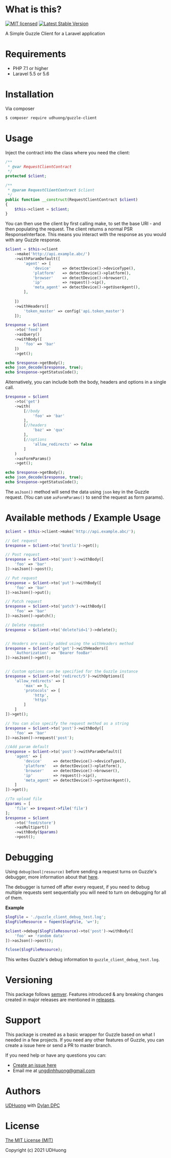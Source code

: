 # What is this?
[![MIT licensed](https://img.shields.io/badge/license-MIT-blue.svg)](./LICENSE)
<a href="https://packagist.org/packages/udhuong/guzzle-client"><img src="https://poser.pugx.org/udhuong/guzzle-client/v/stable.svg" alt="Latest Stable Version"></a>

A Simple Guzzle Client for a Laravel application

# Requirements
* PHP 7.1 or higher
* Laravel 5.5 or 5.6

# Installation
Via composer
```bash
$ composer require udhuong/guzzle-client
```

# Usage
Inject the contract into the class where you need the client:
```php
/**
 * @var RequestClientContract
 */
protected $client;

/**
 * @param RequestClientContract $client
 */
public function __construct(RequestClientContract $client)
{
    $this->client = $client;
}
```

You can then use the client by first calling make, to set the base URI - and then populating the request.
The client returns a normal PSR ResponseInterface. This means you interact with the response as you would with any Guzzle response.
```php
$client = $this->client
    ->make('http://api.example.abc/')
    ->withParamDefault([
        'agent' => [
            'device'     => detectDevice()->deviceType(),
            'platform'   => detectDevice()->platform(),
            'browser'    => detectDevice()->browser(),
            'ip'         => request()->ip(),
            'meta_agent' => detectDevice()->getUserAgent(),
        ],
    
    ])
    ->withHeaders([
        'token_master' => config('api.token_master')
    ]);

$response = $client
    ->to('feed')
    ->asQuery()
    ->withBody([
        'foo' => 'bar'
    ])
    ->get();

echo $response->getBody();
echo json_decode($response, true);
echo $response->getStatusCode();
```

Alternatively, you can include both the body, headers and options in a single call.

```php
$response = $client
    ->to('get')
    ->with(
        [//body
            'foo' => 'bar'
        ], 
        [//headers
            'baz' => 'qux'
        ], 
        [//options
            'allow_redirects' => false
        ]
    )
    ->asFormParams()
    ->get();

echo $response->getBody();
echo json_decode($response, true);
echo $response->getStatusCode();
```

The `asJson()` method will send the data using `json` key in the Guzzle request. (You can use `asFormParams()` to send the request as form params).

# Available methods / Example Usage
```php
$client = $this->client->make('http://api.example.abc/');

// Get request
$response = $client->to('brotli')->get();

// Post request
$response = $client->to('post')->withBody([
	'foo' => 'bar'
])->asJson()->post();

// Put request
$response = $client->to('put')->withBody([
	'foo' => 'bar'
])->asJson()->put();

// Patch request
$response = $client->to('patch')->withBody([
	'foo' => 'bar'
])->asJson()->patch();

// Delete request
$response = $client->to('delete?id=1')->delete();


// Headers are easily added using the withHeaders method
$response = $client->to('get')->withHeaders([
	'Authorization' => 'Bearer fooBar'
])->asJson()->get();


// Custom options can be specified for the Guzzle instance
$response = $client->to('redirect/5')->withOptions([
	'allow_redirects' => [
		'max' => 5,
		'protocols' => [
			'http',
			'https'
		]
	]
])->get();

// You can also specify the request method as a string
$response = $client->to('post')->withBody([
	'foo' => 'bar'
])->asJson()->request('post');

//Add param default
$response = $client->to('post')->withParamDefault([
    'agent' => [
        'device'     => detectDevice()->deviceType(),
        'platform'   => detectDevice()->platform(),
        'browser'    => detectDevice()->browser(),
        'ip'         => request()->ip(),
        'meta_agent' => detectDevice()->getUserAgent(),
    ]
])->get();

//To upload file
$params = [
    'file' => $request->file('file')
];
$response = $client
    ->to('feed/store')
    ->asMultipart()
    ->withBody($params)
    ->post();
```

# Debugging

Using `debug(bool|resource)` before sending a request turns on Guzzle's debugger, more information about that [here](http://docs.guzzlephp.org/en/stable/request-options.html#debug).

The debugger is turned off after every request, if you need to debug multiple requests sent sequentially you will need to turn on debugging for all of them.

**Example**

```php
$logFile = './guzzle_client_debug_test.log';
$logFileResource = fopen($logFile, 'w+');

$client->debug($logFileResource)->to('post')->withBody([
	'foo' => 'random data'
])->asJson()->post();

fclose($logFileResource);
```

This writes Guzzle's debug information to `guzzle_client_debug_test.log`.

# Versioning
This package follows [semver](http://semver.org/). Features introduced & any breaking changes created in major releases are mentioned in [releases](https://github.com/udhuong/guzzle-client/releases). 

# Support
This package is created as a basic wrapper for Guzzle based on what I needed in a few projects. If you need any other features of Guzzle, you can create a issue here or send a PR to master branch. 

If you need help or have any questions you can:
* [Create an issue here](https://github.com/udhuong/guzzle-client/issues/new)
* Email me at ungdinhhuong@gmail.com

# Authors
[UDHuong](https://github.com/udhuong) with [Dylan DPC](https://github.com/Dylan-DPC)

# License
[The MIT License (MIT)](LICENSE)

Copyright (c) 2021 UDHuong